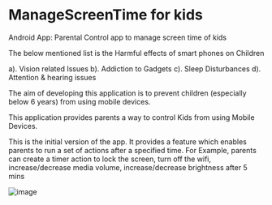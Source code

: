 # ManageScreenTime for kids
Android App: Parental Control app to manage screen time of kids


The below mentioned list is the Harmful effects of smart phones on Children

a). Vision related Issues
b). Addiction to Gadgets
c). Sleep Disturbances
d). Attention & hearing issues

The aim of developing this application is to prevent children (especially below 6 years) from using mobile devices.

This application provides parents a way to control Kids from using Mobile Devices.

This is the initial version of the app. It provides a feature which enables parents to run a set of actions after a specified time. For Example, parents can create a timer action to lock the screen, turn off the wifi, increase/decrease media volume, increase/decrease brightness after 5 mins


![image](https://github.com/prashaiit/ManageScreenTime/assets/13984802/5205413f-3354-43dc-a66e-d60e2b6746d0)
